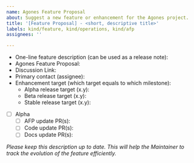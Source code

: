 ```yaml
---
name: Agones Feature Proposal
about: Suggest a new feature or enhancement for the Agones project.
title: '[Feature Proposal] - <short, descriptive title>'
labels: kind/feature, kind/operations, kind/afp
assignees: ''

---
```


- One-line feature description (can be used as a release note):
- Agones Feature Proposal: <!-- link to agones/feature file; if none yet, link to PR -->
- Discussion Link: <!-- link to list thread, meeting, or recording where the feature was discussed before AFP creation -->
- Primary contact (assignee):
- Enhancement target (which target equals to which milestone):
  - Alpha release target (x.y):
  - Beta release target (x.y):
  - Stable release target (x.y):
- [ ] Alpha
  - [ ] AFP update PR(s):
  - [ ] Code update PR(s):
  - [ ] Docs update PR(s):

<!-- Uncomment these as you prepare the feature for the next stage
- [ ] Beta
  - [ ] AFP update PR(s):
  - [ ] Code update PR(s):
  - [ ] Docs update(s):
- [ ] Stable
  - [ ] AFP update PR(s):
  - [ ] Code update PR(s):
  - [ ] Docs update(s):
-->

_Please keep this description up to date. This will help the Maintainer to track the evolution of the feature efficiently._
